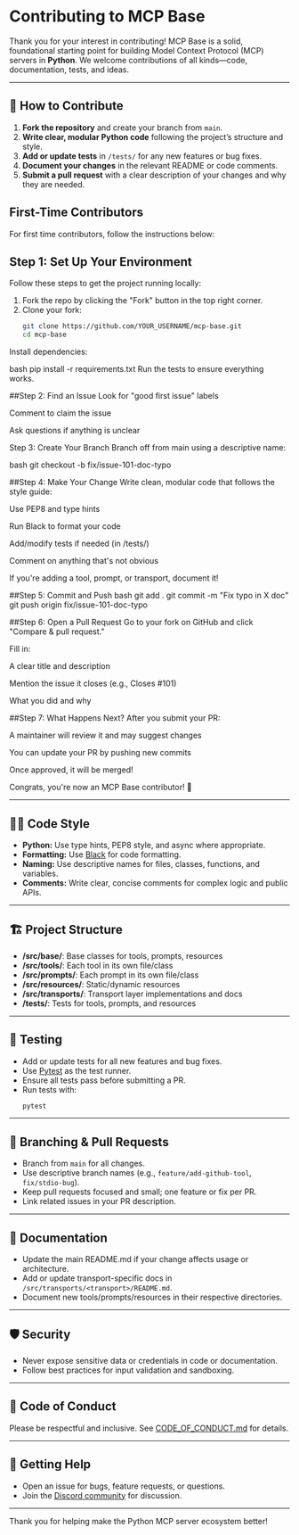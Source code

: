 # Contributing to MCP Base

Thank you for your interest in contributing! MCP Base is a solid, foundational starting point for building Model Context Protocol (MCP) servers in **Python**. We welcome contributions of all kinds—code, documentation, tests, and ideas.

---

## 🚦 How to Contribute

1. **Fork the repository** and create your branch from `main`.
2. **Write clear, modular Python code** following the project’s structure and style.
3. **Add or update tests** in `/tests/` for any new features or bug fixes.
4. **Document your changes** in the relevant README or code comments.
5. **Submit a pull request** with a clear description of your changes and why they are needed.

## First-Time Contributors

For first time contributors, follow the instructions below:

## Step 1: Set Up Your Environment

Follow these steps to get the project running locally:

1. Fork the repo by clicking the "Fork" button in the top right corner.
2. Clone your fork:
   ```bash
   git clone https://github.com/YOUR_USERNAME/mcp-base.git
   cd mcp-base
Install dependencies:

bash
pip install -r requirements.txt
Run the tests to ensure everything works.

##Step 2: Find an Issue
Look for "good first issue" labels

Comment to claim the issue

Ask questions if anything is unclear

Step 3: Create Your Branch
Branch off from main using a descriptive name:

bash
git checkout -b fix/issue-101-doc-typo

##Step 4: Make Your Change
Write clean, modular code that follows the style guide:

Use PEP8 and type hints

Run Black to format your code

Add/modify tests if needed (in /tests/)

Comment on anything that's not obvious

If you're adding a tool, prompt, or transport, document it!

##Step 5: Commit and Push
bash
git add .
git commit -m "Fix typo in X doc"
git push origin fix/issue-101-doc-typo

##Step 6: Open a Pull Request
Go to your fork on GitHub and click "Compare & pull request."

Fill in:

A clear title and description

Mention the issue it closes (e.g., Closes #101)

What you did and why

##Step 7: What Happens Next?
After you submit your PR:

A maintainer will review it and may suggest changes

You can update your PR by pushing new commits

Once approved, it will be merged!

Congrats, you're now an MCP Base contributor! 🎉
 

---

## 🧑‍💻 Code Style

- **Python:** Use type hints, PEP8 style, and async where appropriate.
- **Formatting:** Use [Black](https://black.readthedocs.io/) for code formatting.
- **Naming:** Use descriptive names for files, classes, functions, and variables.
- **Comments:** Write clear, concise comments for complex logic and public APIs.

---

## 🏗️ Project Structure

- **/src/base/**: Base classes for tools, prompts, resources
- **/src/tools/**: Each tool in its own file/class
- **/src/prompts/**: Each prompt in its own file/class
- **/src/resources/**: Static/dynamic resources
- **/src/transports/**: Transport layer implementations and docs
- **/tests/**: Tests for tools, prompts, and resources

---

## 🧪 Testing

- Add or update tests for all new features and bug fixes.
- Use [Pytest](https://docs.pytest.org/) as the test runner.
- Ensure all tests pass before submitting a PR.
- Run tests with:
  ```bash
  pytest
  ```

---

## 🔀 Branching & Pull Requests

- Branch from `main` for all changes.
- Use descriptive branch names (e.g., `feature/add-github-tool`, `fix/stdio-bug`).
- Keep pull requests focused and small; one feature or fix per PR.
- Link related issues in your PR description.

---

## 📝 Documentation

- Update the main README.md if your change affects usage or architecture.
- Add or update transport-specific docs in `/src/transports/<transport>/README.md`.
- Document new tools/prompts/resources in their respective directories.

---

## 🛡️ Security

- Never expose sensitive data or credentials in code or documentation.
- Follow best practices for input validation and sandboxing.

---

## 🤝 Code of Conduct

Please be respectful and inclusive. See [CODE_OF_CONDUCT.md](CODE_OF_CONDUCT.md) for details.

---

## 💬 Getting Help

- Open an issue for bugs, feature requests, or questions.
- Join the [Discord community](https://discord.gg/jHEGxQu2a5) for discussion.

---

Thank you for helping make the Python MCP server ecosystem better!
